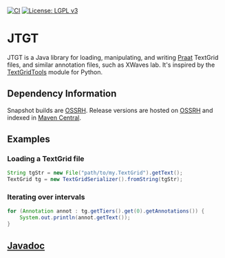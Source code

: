 [![CI](https://github.com/m2ci-msp/jtgt/actions/workflows/main.yml/badge.svg)](https://github.com/m2ci-msp/jtgt/actions/workflows/main.yml)
[![License: LGPL v3](https://img.shields.io/badge/License-LGPL%20v3-blue.svg)](https://www.gnu.org/licenses/lgpl-3.0)

# JTGT

JTGT is a Java library for loading, manipulating, and writing [Praat] TextGrid files, and similar annotation files, such as XWaves lab.
It's inspired by the [TextGridTools] module for Python.

## Dependency Information

Snapshot builds are [OSSRH].
Release versions are hosted on [OSSRH] and indexed in [Maven Central].

## Examples

### Loading a TextGrid file

```java
String tgStr = new File("path/to/my.TextGrid").getText();
TextGrid tg = new TextGridSerializer().fromString(tgStr);
```

### Iterating over intervals

```java
for (Annotation annot : tg.getTiers().get(0).getAnnotations()) {
    System.out.println(annot.getText());
}
```

## [Javadoc]

[Praat]: https://praat.org/
[TextGridTools]: https://github.com/hbuschme/TextGridTools
[OSSRH]: https://s01.oss.sonatype.org/
[Maven Central]: https://search.maven.org/
[Javadoc]: https://m2ci-msp.github.io/jtgt/docs/javadoc/
